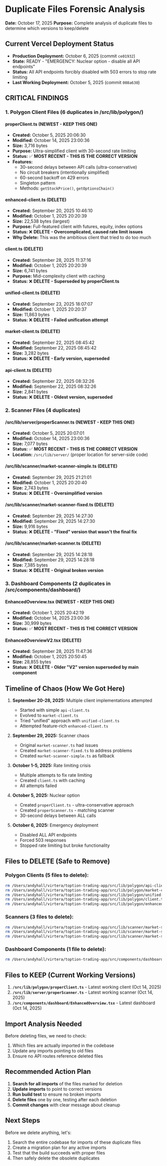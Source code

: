 # Duplicate Files Forensic Analysis
**Date:** October 17, 2025
**Purpose:** Complete analysis of duplicate files to determine which versions to keep/delete

## Current Vercel Deployment Status
- **Production Deployment:** October 6, 2025 (commit `ce01932`)
- **State:** READY - "EMERGENCY: Nuclear option - disable all API endpoints"
- **Status:** All API endpoints forcibly disabled with 503 errors to stop rate limiting
- **Last Working Deployment:** October 5, 2025 (commit `008a630`)

## CRITICAL FINDINGS

### 1. Polygon Client Files (6 duplicates in /src/lib/polygon/)

#### **properClient.ts** (NEWEST - KEEP THIS ONE)
- **Created:** October 5, 2025 20:06:30
- **Modified:** October 14, 2025 23:00:36
- **Size:** 3,716 bytes
- **Purpose:** Ultra-simplified client with 30-second rate limiting
- **Status:** ✅ **MOST RECENT - THIS IS THE CORRECT VERSION**
- **Features:**
  - 30-second delays between API calls (ultra-conservative)
  - No circuit breakers (intentionally simplified)
  - 60-second backoff on 429 errors
  - Singleton pattern
  - Methods: `getStockPrice()`, `getOptionsChain()`

#### **enhanced-client.ts** (DELETE)
- **Created:** September 20, 2025 10:46:10
- **Modified:** October 1, 2025 20:20:39
- **Size:** 22,538 bytes (largest)
- **Purpose:** Full-featured client with futures, equity, index options
- **Status:** ❌ **DELETE - Overcomplicated, caused rate limit issues**
- **Why Delete:** This was the ambitious client that tried to do too much

#### **client.ts** (DELETE)
- **Created:** September 28, 2025 11:37:16
- **Modified:** October 1, 2025 20:20:39
- **Size:** 6,741 bytes
- **Purpose:** Mid-complexity client with caching
- **Status:** ❌ **DELETE - Superseded by properClient.ts**

#### **unified-client.ts** (DELETE)
- **Created:** September 23, 2025 18:07:07
- **Modified:** October 1, 2025 20:20:37
- **Size:** 11,863 bytes
- **Status:** ❌ **DELETE - Failed unification attempt**

#### **market-client.ts** (DELETE)
- **Created:** September 22, 2025 08:45:42
- **Modified:** September 22, 2025 08:45:42
- **Size:** 3,282 bytes
- **Status:** ❌ **DELETE - Early version, superseded**

#### **api-client.ts** (DELETE)
- **Created:** September 22, 2025 08:32:26
- **Modified:** September 22, 2025 08:32:26
- **Size:** 2,841 bytes
- **Status:** ❌ **DELETE - Oldest version, superseded**

### 2. Scanner Files (4 duplicates)

#### **/src/lib/server/properScanner.ts** (NEWEST - KEEP THIS ONE)
- **Created:** October 5, 2025 20:07:01
- **Modified:** October 14, 2025 23:00:36
- **Size:** 7,077 bytes
- **Status:** ✅ **MOST RECENT - THIS IS THE CORRECT VERSION**
- **Location:** `/src/lib/server/` (proper location for server-side code)

#### **/src/lib/scanner/market-scanner-simple.ts** (DELETE)
- **Created:** September 29, 2025 21:21:01
- **Modified:** October 1, 2025 20:20:40
- **Size:** 2,743 bytes
- **Status:** ❌ **DELETE - Oversimplified version**

#### **/src/lib/scanner/market-scanner-fixed.ts** (DELETE)
- **Created:** September 29, 2025 14:27:30
- **Modified:** September 29, 2025 14:27:30
- **Size:** 9,916 bytes
- **Status:** ❌ **DELETE - "Fixed" version that wasn't the final fix**

#### **/src/lib/scanner/market-scanner.ts** (DELETE)
- **Created:** September 29, 2025 14:28:18
- **Modified:** September 29, 2025 14:28:18
- **Size:** 7,385 bytes
- **Status:** ❌ **DELETE - Original broken version**

### 3. Dashboard Components (2 duplicates in /src/components/dashboard/)

#### **EnhancedOverview.tsx** (NEWEST - KEEP THIS ONE)
- **Created:** October 1, 2025 20:42:19
- **Modified:** October 14, 2025 23:00:36
- **Size:** 30,999 bytes
- **Status:** ✅ **MOST RECENT - THIS IS THE CORRECT VERSION**

#### **EnhancedOverviewV2.tsx** (DELETE)
- **Created:** September 28, 2025 11:47:36
- **Modified:** October 1, 2025 20:50:45
- **Size:** 28,855 bytes
- **Status:** ❌ **DELETE - Older "V2" version superseded by main component**

## Timeline of Chaos (How We Got Here)

1. **September 20-28, 2025:** Multiple client implementations attempted
   - Started with simple `api-client.ts`
   - Evolved to `market-client.ts`
   - Tried "unified" approach with `unified-client.ts`
   - Attempted feature-rich `enhanced-client.ts`

2. **September 29, 2025:** Scanner chaos
   - Original `market-scanner.ts` had issues
   - Created `market-scanner-fixed.ts` to address problems
   - Created `market-scanner-simple.ts` as fallback

3. **October 1-5, 2025:** Rate limiting crisis
   - Multiple attempts to fix rate limiting
   - Created `client.ts` with caching
   - All attempts failed

4. **October 5, 2025:** Nuclear option
   - Created `properClient.ts` - ultra-conservative approach
   - Created `properScanner.ts` - matching scanner
   - 30-second delays between ALL calls

5. **October 6, 2025:** Emergency deployment
   - Disabled ALL API endpoints
   - Forced 503 responses
   - Stopped rate limiting but broke functionality

## Files to DELETE (Safe to Remove)

### Polygon Clients (5 files to delete):
```bash
rm /Users/andyhall/virtera/toption-trading-app/src/lib/polygon/api-client.ts
rm /Users/andyhall/virtera/toption-trading-app/src/lib/polygon/market-client.ts
rm /Users/andyhall/virtera/toption-trading-app/src/lib/polygon/unified-client.ts
rm /Users/andyhall/virtera/toption-trading-app/src/lib/polygon/client.ts
rm /Users/andyhall/virtera/toption-trading-app/src/lib/polygon/enhanced-client.ts
```

### Scanners (3 files to delete):
```bash
rm /Users/andyhall/virtera/toption-trading-app/src/lib/scanner/market-scanner.ts
rm /Users/andyhall/virtera/toption-trading-app/src/lib/scanner/market-scanner-fixed.ts
rm /Users/andyhall/virtera/toption-trading-app/src/lib/scanner/market-scanner-simple.ts
```

### Dashboard Components (1 file to delete):
```bash
rm /Users/andyhall/virtera/toption-trading-app/src/components/dashboard/EnhancedOverviewV2.tsx
```

## Files to KEEP (Current Working Versions)

1. **`/src/lib/polygon/properClient.ts`** - Latest working client (Oct 14, 2025)
2. **`/src/lib/server/properScanner.ts`** - Latest working scanner (Oct 14, 2025)
3. **`/src/components/dashboard/EnhancedOverview.tsx`** - Latest dashboard (Oct 14, 2025)

## Import Analysis Needed

Before deleting files, we need to check:
1. Which files are actually imported in the codebase
2. Update any imports pointing to old files
3. Ensure no API routes reference deleted files

## Recommended Action Plan

1. **Search for all imports** of the files marked for deletion
2. **Update imports** to point to correct versions
3. **Run build test** to ensure no broken imports
4. **Delete files** one by one, testing after each deletion
5. **Commit changes** with clear message about cleanup

## Next Steps

Before we delete anything, let's:
1. Search the entire codebase for imports of these duplicate files
2. Create a migration plan for any active imports
3. Test that the build succeeds with proper files
4. Then safely delete the obsolete duplicates
